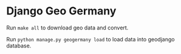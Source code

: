 # Django Geo Germany

Run `make all` to download geo data and convert.

Run `python manage.py geogermany load` to load data into geodjango database.
